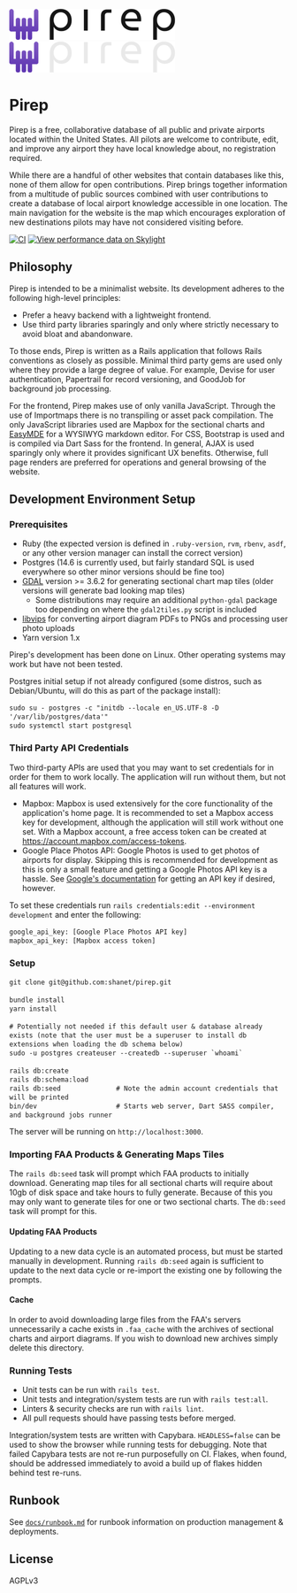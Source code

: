 ![](/public/error_logo.png?raw=true#gh-light-mode-only)
![](/public/error_logo_light.png?raw=true#gh-dark-mode-only)

Pirep
=====

Pirep is a free, collaborative database of all public and private airports located within the United States. All pilots are welcome to contribute, edit, and improve any airport they have local knowledge about, no registration required.

While there are a handful of other websites that contain databases like this, none of them allow for open contributions. Pirep brings together information from a multitude of public sources combined with user contributions to create a database of local airport knowledge accessible in one location. The main navigation for the website is the map which encourages exploration of new destinations pilots may have not considered visiting before.

[![CI](https://github.com/shanet/pirep/actions/workflows/ci.yml/badge.svg)](https://github.com/shanet/pirep/actions/workflows/ci.yml)
[![View performance data on Skylight](https://badges.skylight.io/typical/71SQvzBzGg2M.svg?token=7Bj4x27asMBxs2BZlnIRqX-yJrQ5LCCojLJwpfAg8e4)](https://oss.skylight.io/app/applications/71SQvzBzGg2M/recent/5m/endpoints)

## Philosophy

Pirep is intended to be a minimalist website. Its development adheres to the following high-level principles:

* Prefer a heavy backend with a lightweight frontend.
* Use third party libraries sparingly and only where strictly necessary to avoid bloat and abandonware.

To those ends, Pirep is written as a Rails application that follows Rails conventions as closely as possible. Minimal third party gems are used only where they provide a large degree of value. For example, Devise for user authentication, Papertrail for record versioning, and GoodJob for background job processing.

For the frontend, Pirep makes use of only vanilla JavaScript. Through the use of Importmaps there is no transpiling or asset pack compilation. The only JavaScript libraries used are Mapbox for the sectional charts and [EasyMDE](https://github.com/Ionaru/easy-markdown-editor) for a WYSIWYG markdown editor. For CSS, Bootstrap is used and is compiled via Dart Sass for the frontend. In general, AJAX is used sparingly only where it provides significant UX benefits. Otherwise, full page renders are preferred for operations and general browsing of the website.

## Development Environment Setup

### Prerequisites

* Ruby (the expected version is defined in `.ruby-version`, `rvm`, `rbenv`, `asdf`, or any other version manager can install the correct version)
* Postgres (14.6 is currently used, but fairly standard SQL is used everywhere so other minor versions should be fine too)
* [GDAL](https://gdal.org) version >= 3.6.2 for generating sectional chart map tiles (older versions will generate bad looking map tiles)
  * Some distributions may require an additional `python-gdal` package too depending on where the `gdal2tiles.py` script is included
* [libvips](https://www.libvips.org) for converting airport diagram PDFs to PNGs and processing user photo uploads
* Yarn version 1.x

Pirep's development has been done on Linux. Other operating systems may work but have not been tested.

Postgres initial setup if not already configured (some distros, such as Debian/Ubuntu, will do this as part of the package install):

```
sudo su - postgres -c "initdb --locale en_US.UTF-8 -D '/var/lib/postgres/data'"
sudo systemctl start postgresql
```

### Third Party API Credentials

Two third-party APIs are used that you may want to set credentials for in order for them to work locally. The application will run without them, but not all features will work.

* Mapbox: Mapbox is used extensively for the core functionality of the application's home page. It is recommended to set a Mapbox access key for development, although the application will still work without one set. With a Mapbox account, a free access token can be created at https://account.mapbox.com/access-tokens.
* Google Place Photos API: Google Photos is used to get photos of airports for display. Skipping this is recommended for development as this is only a small feature and getting a Google Photos API key is a hassle. See [Google's documentation](https://developers.google.com/maps/documentation/places/web-service/get-api-key) for getting an API key if desired, however.

To set these credentials run `rails credentials:edit --environment development` and enter the following:

```
google_api_key: [Google Place Photos API key]
mapbox_api_key: [Mapbox access token]
```

### Setup

```
git clone git@github.com:shanet/pirep.git

bundle install
yarn install

# Potentially not needed if this default user & database already exists (note that the user must be a superuser to install db extensions when loading the db schema below)
sudo -u postgres createuser --createdb --superuser `whoami`

rails db:create
rails db:schema:load
rails db:seed              # Note the admin account credentials that will be printed
bin/dev                    # Starts web server, Dart SASS compiler, and background jobs runner
```

The server will be running on `http://localhost:3000`.

### Importing FAA Products & Generating Maps Tiles

The `rails db:seed` task will prompt which FAA products to initially download. Generating map tiles for all sectional charts will require about 10gb of disk space and take hours to fully generate. Because of this you may only want to generate tiles for one or two sectional charts. The `db:seed` task will prompt for this.

#### Updating FAA Products

Updating to a new data cycle is an automated process, but must be started manually in development. Running `rails db:seed` again is sufficient to update to the next data cycle or re-import the existing one by following the prompts.

#### Cache

In order to avoid downloading large files from the FAA's servers unnecessarily a cache exists in `.faa_cache` with the archives of sectional charts and airport diagrams. If you wish to download new archives simply delete this directory.

### Running Tests

* Unit tests can be run with `rails test`.
* Unit tests and integration/system tests are run with `rails test:all`.
* Linters & security checks are run with `rails lint`.
* All pull requests should have passing tests before merged.

Integration/system tests are written with Capybara. `HEADLESS=false` can be used to show the browser while running tests for debugging. Note that failed Capybara tests are not re-run purposefully on CI. Flakes, when found, should be addressed immediately to avoid a build up of flakes hidden behind test re-runs.

## Runbook

See [`docs/runbook.md`](docs/runbook.md) for runbook information on production management & deployments.

## License

AGPLv3
